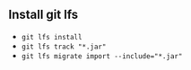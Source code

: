 

## Install git lfs
- `git lfs install`
- `git lfs track "*.jar"`
- `git lfs migrate import --include="*.jar"`
